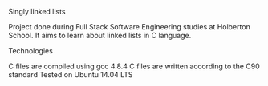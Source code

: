 Singly linked lists

Project done during Full Stack Software Engineering studies at Holberton School. It aims to learn about linked lists in C language.

Technologies

C files are compiled using gcc 4.8.4
C files are written according to the C90 standard
Tested on Ubuntu 14.04 LTS
